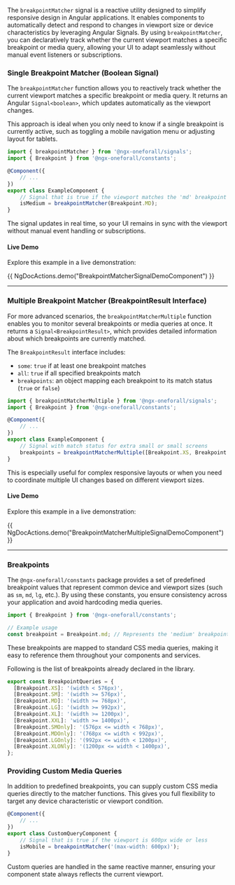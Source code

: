 



The `breakpointMatcher` signal is a reactive utility designed to simplify responsive design in Angular applications. It enables components to automatically detect and respond to changes in viewport size or device characteristics by leveraging Angular Signals. By using `breakpointMatcher`, you can declaratively track whether the current viewport matches a specific breakpoint or media query, allowing your UI to adapt seamlessly without manual event listeners or subscriptions.

### Single Breakpoint Matcher (Boolean Signal)

The `breakpointMatcher` function allows you to reactively track whether the current viewport matches a specific breakpoint or media query. It returns an Angular `Signal<boolean>`, which updates automatically as the viewport changes.

This approach is ideal when you only need to know if a single breakpoint is currently active, such as toggling a mobile navigation menu or adjusting layout for tablets.

```typescript
import { breakpointMatcher } from '@ngx-oneforall/signals';
import { Breakpoint } from '@ngx-oneforall/constants';

@Component({
    // ...
})
export class ExampleComponent {
    // Signal that is true if the viewport matches the 'md' breakpoint
    isMedium = breakpointMatcher(Breakpoint.MD);
}
```

The signal updates in real time, so your UI remains in sync with the viewport without manual event handling or subscriptions.

#### Live Demo

Explore this example in a live demonstration:

{{ NgDocActions.demo("BreakpointMatcherSignalDemoComponent") }}

---

### Multiple Breakpoint Matcher (BreakpointResult Interface)

For more advanced scenarios, the `breakpointMatcherMultiple` function enables you to monitor several breakpoints or media queries at once. It returns a `Signal<BreakpointResult>`, which provides detailed information about which breakpoints are currently matched.

The `BreakpointResult` interface includes:
- `some`: `true` if at least one breakpoint matches
- `all`: `true` if all specified breakpoints match
- `breakpoints`: an object mapping each breakpoint to its match status (`true` or `false`)

```typescript
import { breakpointMatcherMultiple } from '@ngx-oneforall/signals';
import { Breakpoint } from '@ngx-oneforall/constants';

@Component({
    // ...
})
export class ExampleComponent {
    // Signal with match status for extra small or small screens
    breakpoints = breakpointMatcherMultiple([Breakpoint.XS, Breakpoint.SMOnly]);
}
```

This is especially useful for complex responsive layouts or when you need to coordinate multiple UI changes based on different viewport sizes.

#### Live Demo

Explore this example in a live demonstration:

{{ NgDocActions.demo("BreakpointMatcherMultipleSignalDemoComponent") }}

---

### Breakpoints

The `@ngx-oneforall/constants` package provides a set of predefined breakpoint values that represent common device and viewport sizes (such as `sm`, `md`, `lg`, etc.). By using these constants, you ensure consistency across your application and avoid hardcoding media queries.

```typescript
import { Breakpoint } from '@ngx-oneforall/constants';

// Example usage
const breakpoint = Breakpoint.md; // Represents the 'medium' breakpoint
```

These breakpoints are mapped to standard CSS media queries, making it easy to reference them throughout your components and services.

Following is the list of breakpoints already declared in the library.

```typescript
export const BreakpointQueries = {
  [Breakpoint.XS]: '(width < 576px)',
  [Breakpoint.SM]: '(width >= 576px)',
  [Breakpoint.MD]: '(width >= 768px)',
  [Breakpoint.LG]: '(width >= 992px)',
  [Breakpoint.XL]: '(width >= 1200px)',
  [Breakpoint.XXL]: 'width >= 1400px)',
  [Breakpoint.SMOnly]: '(576px <= width < 768px)',
  [Breakpoint.MDOnly]: '(768px <= width < 992px)',
  [Breakpoint.LGOnly]: '(992px <= width < 1200px)',
  [Breakpoint.XLONly]: '(1200px <= width < 1400px)',
};

```

### Providing Custom Media Queries

In addition to predefined breakpoints, you can supply custom CSS media queries directly to the matcher functions. This gives you full flexibility to target any device characteristic or viewport condition.

```typescript
@Component({
    // ...
})
export class CustomQueryComponent {
    // Signal that is true if the viewport is 600px wide or less
    isMobile = breakpointMatcher('(max-width: 600px)');
}
```

Custom queries are handled in the same reactive manner, ensuring your component state always reflects the current viewport.




